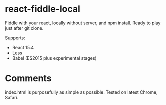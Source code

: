 # react-fiddle-local

Fiddle with your react, locally without server, and npm install.
Ready to play just after git clone.

Supports:
* React 15.4
* Less
* Babel (ES2015 plus experimental stages)

# Comments

index.html is purposefully as simple as possible.
Tested on latest Chrome, Safari. 